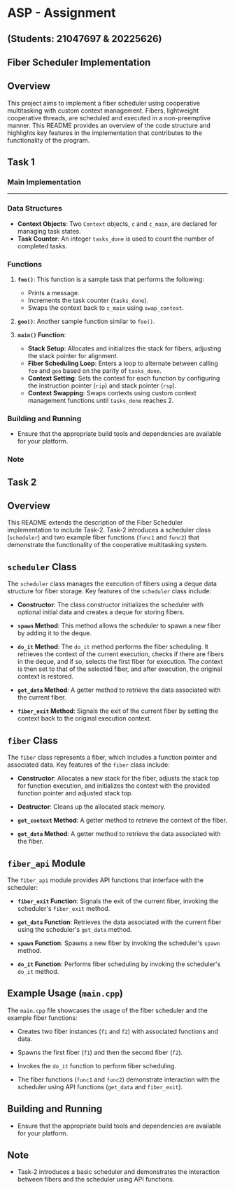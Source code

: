 # ASP - Assignment
## (Students: 21047697 & 20225626)
## Fiber Scheduler Implementation

## Overview

This project aims to implement a fiber scheduler using cooperative multitasking with custom context management. Fibers, lightweight cooperative threads, are scheduled and executed in a non-preemptive manner. This README provides an overview of the code structure and highlights key features in the implementation that contributes to the functionality of the program.

## Task 1
### Main Implementation
---
### Data Structures

- **Context Objects**: Two `Context` objects, `c` and `c_main`, are declared for managing task states.
- **Task Counter**: An integer `tasks_done` is used to count the number of completed tasks.

### Functions

1. **`foo()`**: This function is a sample task that performs the following:
   - Prints a message.
   - Increments the task counter (`tasks_done`).
   - Swaps the context back to `c_main` using `swap_context`.

2. **`goo()`**: Another sample function similar to `foo()`.

3. **`main()` Function**:
   - **Stack Setup**: Allocates and initializes the stack for fibers, adjusting the stack pointer for alignment.
   - **Fiber Scheduling Loop**: Enters a loop to alternate between calling `foo` and `goo` based on the parity of `tasks_done`.
   - **Context Setting**: Sets the context for each function by configuring the instruction pointer (`rip`) and stack pointer (`rsp`).
   - **Context Swapping**: Swaps contexts using custom context management functions until `tasks_done` reaches 2.

### Building and Running

- Ensure that the appropriate build tools and dependencies are available for your platform.

### Note


## Task 2

## Overview

This README extends the description of the Fiber Scheduler implementation to include Task-2. Task-2 introduces a scheduler class (`scheduler`) and two example fiber functions (`func1` and `func2`) that demonstrate the functionality of the cooperative multitasking system.

## `scheduler` Class

The `scheduler` class manages the execution of fibers using a deque data structure for fiber storage. Key features of the `scheduler` class include:

- **Constructor**: The class constructor initializes the scheduler with optional initial data and creates a deque for storing fibers.

- **`spawn` Method**: This method allows the scheduler to spawn a new fiber by adding it to the deque.

- **`do_it` Method**: The `do_it` method performs the fiber scheduling. It retrieves the context of the current execution, checks if there are fibers in the deque, and if so, selects the first fiber for execution. The context is then set to that of the selected fiber, and after execution, the original context is restored.

- **`get_data` Method**: A getter method to retrieve the data associated with the current fiber.

- **`fiber_exit` Method**: Signals the exit of the current fiber by setting the context back to the original execution context.

## `fiber` Class

The `fiber` class represents a fiber, which includes a function pointer and associated data. Key features of the `fiber` class include:

- **Constructor**: Allocates a new stack for the fiber, adjusts the stack top for function execution, and initializes the context with the provided function pointer and adjusted stack top.

- **Destructor**: Cleans up the allocated stack memory.

- **`get_context` Method**: A getter method to retrieve the context of the fiber.

- **`get_data` Method**: A getter method to retrieve the data associated with the fiber.

## `fiber_api` Module

The `fiber_api` module provides API functions that interface with the scheduler:

- **`fiber_exit` Function**: Signals the exit of the current fiber, invoking the scheduler's `fiber_exit` method.

- **`get_data` Function**: Retrieves the data associated with the current fiber using the scheduler's `get_data` method.

- **`spawn` Function**: Spawns a new fiber by invoking the scheduler's `spawn` method.

- **`do_it` Function**: Performs fiber scheduling by invoking the scheduler's `do_it` method.

## Example Usage (`main.cpp`)

The `main.cpp` file showcases the usage of the fiber scheduler and the example fiber functions:

- Creates two fiber instances (`f1` and `f2`) with associated functions and data.

- Spawns the first fiber (`f1`) and then the second fiber (`f2`).

- Invokes the `do_it` function to perform fiber scheduling.

- The fiber functions (`func1` and `func2`) demonstrate interaction with the scheduler using API functions (`get_data` and `fiber_exit`).

## Building and Running

- Ensure that the appropriate build tools and dependencies are available for your platform.


## Note

- Task-2 introduces a basic scheduler and demonstrates the interaction between fibers and the scheduler using API functions.

